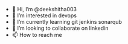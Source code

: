 - 👋 Hi, I’m @deekshitha003
- 👀 I’m interested in devops
- 🌱 I’m currently learning git jenkins sonarqub
- 💞️ I’m looking to collaborate on linkedin
- 📫 How to reach me 

<!---
deekshitha003/deekshitha003 is a ✨ special ✨ repository because its `README.md` (this file) appears on your GitHub profile.
You can click the Preview link to take a look at your changes.
--->
